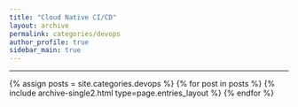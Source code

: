 ```yaml
---
title: "Cloud Native CI/CD"
layout: archive
permalink: categories/devops
author_profile: true
sidebar_main: true
---
```


<!-- 공백이 포함되어 있는 카테고리 이름의 경우 site.categories['a b c'] 이런식으로! -->

***

{% assign posts = site.categories.devops %}
{% for post in posts %} {% include archive-single2.html type=page.entries_layout %} {% endfor %}